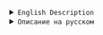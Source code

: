 <details>
<summary><code>English Description</code></summary>
# Car Speedometer LED Control

> Control and customize your car's speedometer illumination using Arduino and addressable LEDs.

## Table of Contents

- [Description](#description)
- [Features](#features)
- [Installation](#installation)
- [Usage](#usage)
- [Configuration](#configuration)
- [Contributing](#contributing)
- [License](#license)

## Description

This project enables you to create a unique and customizable LED illumination for your car's speedometer. The code is written for Arduino Wemos Mini Pro and utilizes addressable LEDs. It comes with a powerful configuration interface powered by the "GyverHub" library, and it can be controlled using the companion "GyverHub" Android application.

## Features

- Adjust individual LED colors for each segment of the speedometer.
- Fine-tune the maximum brightness of the LED illumination.
- Choose from a variety of LED animation patterns.
- Sync your settings seamlessly with the "GyverHub" Android app.
- Intuitive and user-friendly configuration interface.

## Installation

1. Clone this repository to your Arduino IDE.
2. Install the "GyverHub" and "FastLED" libraries using the Arduino Library Manager.
3. Upload the sketch to your Arduino Wemos Mini Pro board.
4. Install the "GyverHub" Android app from the Play Store.

## Usage

1. Power up your Arduino Wemos Mini Pro.
2. Connect to the WiFi network named "SpeedometrLed."
3. Open the "GyverHub" Android app.
4. Access the configuration interface and customize your LED illumination.

## Configuration

The configuration is powered by the "GyverHub" library, which provides an intuitive interface for color selection, brightness adjustment, and animation selection. Changes made using the app are stored in EEPROM for persistent settings.

## Contributing

Contributions are welcome! If you have any ideas, suggestions, or bug reports, feel free to open an issue or a pull request.

## License

This project is licensed under the [MIT License](LICENSE).

</details>
<details>
<summary><code>Описание на русском</code></summary>

# Управление LED-подсветкой автомобильного спидометра

> Управляйте и настраивайте подсветку спидометра автомобиля с помощью Arduino и адресных светодиодов.

## Оглавление

- [Описание](#описание)
- [Возможности](#возможности)
- [Установка](#установка)
- [Использование](#использование)
- [Настройка](#настройка)
- [Вклад в проект](#вклад-в-проект)
- [Лицензия](#лицензия)

## Описание

Этот проект позволяет создать уникальную и настраиваемую LED-подсветку для спидометра вашего автомобиля. Код написан для платформы Arduino Wemos Mini Pro и использует адресные светодиоды. В проекте реализована мощная конфигурационная система, построенная на библиотеке "GyverHub", и управление осуществляется через приложение "GyverHub" для Android.

## Возможности

- Настройка цветов для каждого сегмента спидометра по отдельности.
- Точная настройка максимальной яркости LED-подсветки.
- Выбор из разнообразных анимаций светодиодов.
- Синхронизация настроек с приложением "GyverHub" для Android.
- Интуитивный и удобный интерфейс для настройки.

## Установка

1. Клонируйте этот репозиторий в свою Arduino IDE.
2. Установите библиотеки "GyverHub" и "FastLED" через менеджер библиотек Arduino.
3. Загрузите скетч на плату Arduino Wemos Mini Pro.
4. Установите приложение "GyverHub" для Android из Play Store.

## Использование

1. Включите плату Arduino Wemos Mini Pro.
2. Подключитесь к WiFi сети с именем "SpeedometrLed".
3. Откройте приложение "GyverHub" для Android.
4. Доступ к интерфейсу настройки для настройки LED-подсветки.

## Настройка

Настройка осуществляется с использованием библиотеки "GyverHub", которая предоставляет интуитивный интерфейс для выбора цветов, регулировки яркости и выбора анимаций. Изменения, внесенные с помощью приложения, сохраняются в EEPROM для постоянных настроек.

## Вклад в проект

Приветствуются вклады в проект! Если у вас есть идеи, предложения или сообщения об ошибках, не стесняйтесь открывать issue или pull request.

## Лицензия

Этот проект распространяется под [лицензией MIT](LICENSE).
</details>
